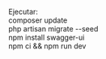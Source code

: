 Ejecutar:
<br>
composer update
<br>
php artisan migrate --seed
<br>
npm install swagger-ui
<br>
npm ci && npm run dev
